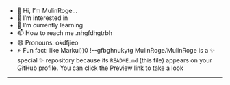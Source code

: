 - 👋 Hi, I’m MulinRoge...
- 👀 I’m interested in 
- 🌱 I’m currently learning
- 📫 How to reach me .nhgfdhgtrbh
- 😄 Pronouns: okdfjieo
- ⚡ Fun fact: like Markul))0
!--gfbghnukytg
MulinRoge/MulinRoge is a ✨ special ✨ repository because its `README.md` (this file) appears on your GitHub profile.
You can click the Preview link to take a look 
---
